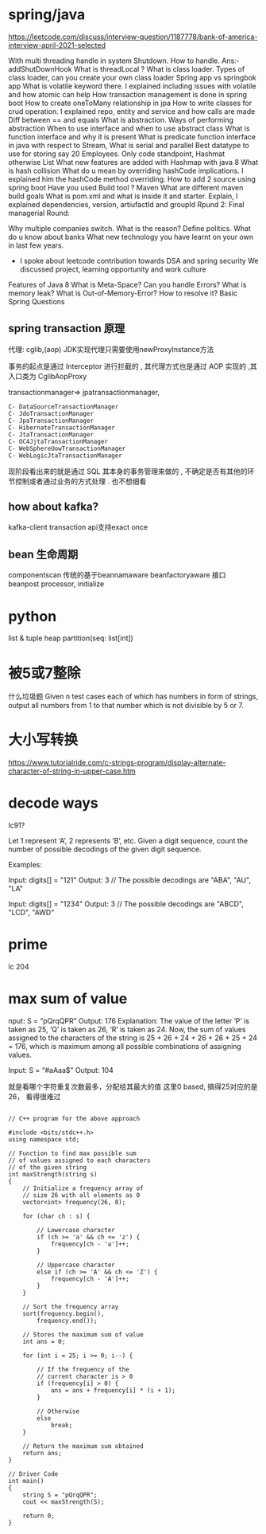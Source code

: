 # spring/java
https://leetcode.com/discuss/interview-question/1187778/bank-of-america-interview-april-2021-selected

With multi threading handle in system Shutdown. How to handle. Ans:- addShutDownHook
What is threadLocal ?
What is class loader. Types of class loader, can you create your own class loader
Spring app vs springbok app
What is volatile keyword there. I explained including issues with volatile and how atomic can help
How transaction management is done in spring boot
How to create oneToMany relationship in jpa
How to write classes for crud operation. I explained repo, entity and service and how calls are made
Diff between == and equals
What is abstraction. Ways of performing abstraction
When to use interface and when to use abstract class
What is function interface and why it is present
What is predicate function interface in java
with respect to Stream, What is serial and parallel
Best datatype to use for storing say 20 Employees. Only code standpoint, Hashmat otherwise List
What new features are added with Hashmap with java 8
What is hash collision
What do u mean by overriding hashCode implications. I explained him the hashCode method overriding.
How to add 2 source using spring boot
Have you used Build tool ? Maven
What are different maven build goals
What is pom.xml and what is inside it and starter. Explain, I explained dependencies, version, artiufactId and groupId
Rpund 2: Final managerial Round:

Why multiple companies switch. What is the reason?
Define politics.
What do u know about banks
What new technology you have learnt on your own in last few years.
- I spoke about leetcode contribution towards DSA and spring security
We discussed project, learning opportunity and work culture

Features of Java 8
What is Meta-Space?
Can you handle Errors?
What is memory leak?
What is Out-of-Memory-Error? How to resolve it?
Basic Spring Questions


## spring transaction 原理
代理:
cglib,(aop)
JDK实现代理只需要使用newProxyInstance方法

事务的起点是通过 Interceptor 进行拦截的 , 其代理方式也是通过 AOP 实现的 ,其入口类为 CglibAopProxy

transactionmanager=> jpatransactionmanager, 
```
C- DataSourceTransactionManager
C- JdoTransactionManager
C- JpaTransactionManager
C- HibernateTransactionManager
C- JtaTransactionManager
C- OC4JjtaTransactionManager
C- WebSphereUowTransactionManager
C- WebLogicJtaTransactionManager    
```
现阶段看出来的就是通过 SQL 其本身的事务管理来做的 , 不确定是否有其他的环节控制或者通过业务的方式处理 .
也不想细看

## how about kafka?
kafka-client transaction api支持exact once



## bean 生命周期
componentscan
传统的基于beannamaware beanfactoryaware 接口
beanpost processor, initialize


# python
list & tuple
heap
partition(seq: list[int])

# 被5或7整除
什么垃圾题
Given n test cases each of which has numbers in form of strings, output all numbers from 1 to that number which is not divisible by 5 or 7.

# 大小写转换
https://www.tutorialride.com/c-strings-program/display-alternate-character-of-string-in-upper-case.htm

# decode ways
lc91?

Let 1 represent ‘A’, 2 represents ‘B’, etc. Given a digit sequence, count the number of possible decodings of the given digit sequence. 

Examples: 

Input:  digits[] = "121"
Output: 3
// The possible decodings are "ABA", "AU", "LA"

Input: digits[] = "1234"
Output: 3
// The possible decodings are "ABCD", "LCD", "AWD"

# prime
lc 204 

# max sum of value
nput: S = “pQrqQPR”
Output: 176
Explanation:
The value of the letter ‘P’ is taken as 25, ‘Q’ is taken as 26, ‘R’ is taken as 24. Now, the sum of values assigned to the characters of the string is 25 + 26 + 24 + 26 + 26 + 25 + 24 = 176, which is maximum among all possible combinations of assigning values.

Input: S = “#aAaa$”
Output: 104

就是看哪个字符重复次数最多，分配给其最大的值
这里0 based, 搞得25对应的是26， 看得很难过
```

// C++ program for the above approach

#include <bits/stdc++.h>
using namespace std;

// Function to find max possible sum
// of values assigned to each characters
// of the given string
int maxStrength(string s)
{
	// Initialize a frequency array of
	// size 26 with all elements as 0
	vector<int> frequency(26, 0);

	for (char ch : s) {

		// Lowercase character
		if (ch >= 'a' && ch <= 'z') {
			frequency[ch - 'a']++;
		}

		// Uppercase character
		else if (ch >= 'A' && ch <= 'Z') {
			frequency[ch - 'A']++;
		}
	}

	// Sort the frequency array
	sort(frequency.begin(),
		frequency.end());

	// Stores the maximum sum of value
	int ans = 0;

	for (int i = 25; i >= 0; i--) {

		// If the frequency of the
		// current character is > 0
		if (frequency[i] > 0) {
			ans = ans + frequency[i] * (i + 1);
		}

		// Otherwise
		else
			break;
	}

	// Return the maximum sum obtained
	return ans;
}

// Driver Code
int main()
{
	string S = "pQrqQPR";
	cout << maxStrength(S);

	return 0;
}

```